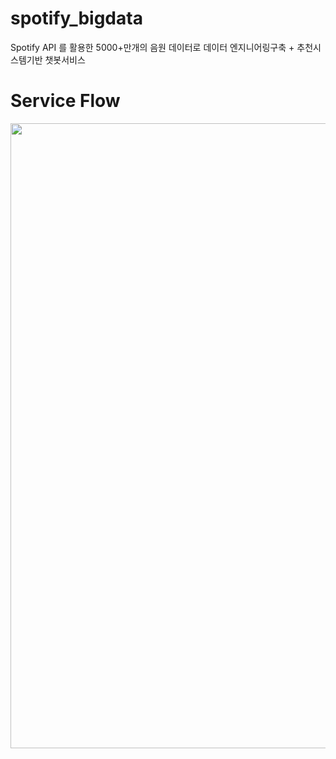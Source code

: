 # spotify_bigdata
Spotify API 를 활용한 5000+만개의 음원 데이터로 데이터 엔지니어링구축 + 추천시스템기반 챗봇서비스


# Service Flow
<img src="https://github.com/Kangho-Lee/spotify_bigdata/data/pics/serviceflow.png" width="1000" />

